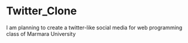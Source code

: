 # Twitter_Clone
I am planning to create a twitter-like social media for web programming class of Marmara University 
